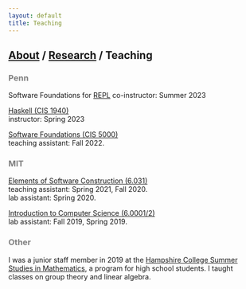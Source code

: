 ```yaml
---
layout: default
title: Teaching
---
```


## [About](https://jwshi21.github.io/) / [Research](https://jwshi21.github.io/research.html) / Teaching

### <span style="color:gray">Penn</span>

Software Foundations for [REPL](https://penn-repl.github.io/)
co-instructor: Summer 2023

[Haskell (CIS 1940)](https://www.seas.upenn.edu/~cis1940/)  
instructor: Spring 2023

[Software Foundations (CIS 5000)](https://www.seas.upenn.edu/~cis5000/)  
teaching assistant: Fall 2022.

### <span style="color:gray">MIT</span>

[Elements of Software Construction (6.031)](https://web.mit.edu/6.031)  
teaching assistant: Spring 2021, Fall 2020.  
lab assistant: Spring 2020.

[Introduction to Computer Science (6.0001/2)](https://sicp-s1.mit.edu/)  
lab assistant: Fall 2019, Spring 2019.

### <span style="color:gray">Other</span>

I was a junior staff member in 2019 at the [Hampshire College Summer Studies in Mathematics](https://hcssim.org/), a program for high school students. I taught classes on group theory and linear algebra.
